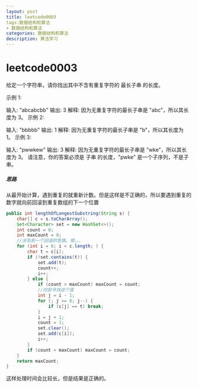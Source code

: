 ```yaml
---
layout: post
title: leetcode0003
tags:数据结构和算法
- 数据结构和算法
categories: 数据结构和算法
description: 算法学习
---
```

# leetcode0003

给定一个字符串，请你找出其中不含有重复字符的 最长子串 的长度。

示例 1:

输入: "abcabcbb"
输出: 3 
解释: 因为无重复字符的最长子串是 "abc"，所以其长度为 3。
示例 2:

输入: "bbbbb"
输出: 1
解释: 因为无重复字符的最长子串是 "b"，所以其长度为 1。
示例 3:

输入: "pwwkew"
输出: 3
解释: 因为无重复字符的最长子串是 "wke"，所以其长度为 3。
     请注意，你的答案必须是 子串 的长度，"pwke" 是一个子序列，不是子串。

##### 思路

从最开始计算，遇到重复的就重新计数。但是这样是不正确的，所以要遇到重复的数字就向前回滚到重复数组的下一个位置

```java
public int lengthOfLongestSubstring(String s) {
    char[] c = s.toCharArray();
    Set<Character> set = new HashSet<>();
    int count = 0;
    int maxCount = 0;
    //涉及到一个回退的思路。嗯。。。
    for (int i = 0; i < c.length; ) {
        char t = c[i];
        if (!set.contains(t)) {
            set.add(t);
            count++;
            i++;
        } else {
            if (count > maxCount) maxCount = count;
            //向前寻找这个值
            int j = i - 1;
            for (; j >= 0; j--) {
                if (c[j] == t) break;
            }
            i = j + 1;
            count = 1;
            set.clear();
            set.add(c[i]);
            i++;
        }
        if (count > maxCount) maxCount = count;
    }
    return maxCount;
}
```

这样处理时间会比较长，但是结果是正确的。